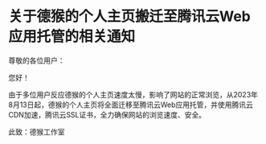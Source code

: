 # 关于德猴的个人主页搬迁至腾讯云Web应用托管的相关通知

尊敬的各位用户：

您好！

由于多位用户反应德猴的个人主页速度太慢，影响了网站的正常浏览，从2023年8月13日起，德猴的个人主页将全面迁移至腾讯云Web应用托管，并使用腾讯云CDN加速，腾讯云SSL证书，全力确保网站的浏览速度、安全。

此致：德猴工作室